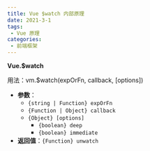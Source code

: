 ```yaml
---
title: Vue $watch 内部原理
date: 2021-3-1
tags:
 - Vue 原理
categories:
 - 前端框架
---
```


**Vue.$watch**

用法：vm.$watch(expOrFn, callback, [options])

- **参数**：
  - `{string | Function} expOrFn`
  - `{Function | Object} callback`
  - `{Object} [options]`
    - `{boolean} deep`
    - `{boolean} immediate`
- **返回值**：`{Function} unwatch`



